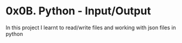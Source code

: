 # 0x0B. Python - Input/Output

In this project I learnt to read/write files and working with json files in python

